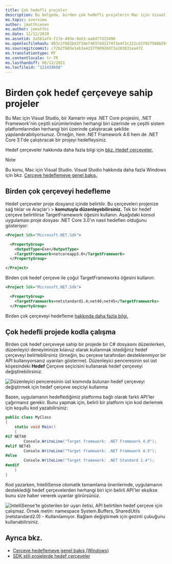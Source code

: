 ```yaml
---
title: Çok hedefli projeler
description: Bu belgede, birden çok hedefli projelerin Mac için Visual Studio.
ms.topic: overview
author: jmatthiesen
ms.author: jomatthi
ms.date: 12/12/2019
ms.assetid: 2a561af4-f1fe-493e-9a53-aa6d77d15498
ms.openlocfilehash: 003c2f683b52f3def4037dd2274f3e4f3c322cd37927508b59ffb85e721065e6
ms.sourcegitcommit: c72b2f603e1eb3a4157f00926df2e263831ea472
ms.translationtype: MT
ms.contentlocale: tr-TR
ms.lasthandoff: 08/12/2021
ms.locfileid: "121438608"
---
```

# <a name="projects-with-multiple-target-frameworks"></a>Birden çok hedef çerçeveye sahip projeler
Bu Mac için Visual Studio, bir Xamarin veya .NET Core projesini, .NET Framework'nin çeşitli sürümlerinden herhangi biri üzerinde ve çeşitli sistem platformlarından herhangi biri üzerinde çalıştıracak şekilde yapılandırabiliyorsunuz. Örneğin, hem .NET Framework 4.6 hem de .NET Core 3.1'de çalıştıracak bir projeyi hedefleysiniz. 

Hedef çerçeveler hakkında daha fazla bilgi için [bkz. Hedef çerçeveler.](/dotnet/standard/frameworks)

> [!NOTE] 
> Bu konu, Mac için Visual Studio. Visual Studio hakkında daha fazla Windows için bkz. [Çerçeve hedeflemeye genel bakış.](/visualstudio/ide/visual-studio-multi-targeting-overview)

## <a name="targeting-multiple-frameworks"></a>Birden çok çerçeveyi hedefleme

Hedef çerçeveler proje dosyanız içinde belirtilir. Bu çerçeveleri projenize sağ tıklar ve Araçlar'ı > **komutuyla düzenleyebilirsiniz.** Tek bir hedef çerçeve belirtilirse TargetFramework öğesini kullanın. Aşağıdaki konsol uygulaması proje dosyası .NET Core 3.0'ın nasıl hedeflen olduğunu gösteriyor:

```XML
<Project Sdk="Microsoft.NET.Sdk">

  <PropertyGroup>
    <OutputType>Exe</OutputType>
    <TargetFramework>netcoreapp3.0</TargetFramework>
  </PropertyGroup>

</Project>
```

Birden çok hedef çerçeve ile çoğul TargetFrameworks öğesini kullanın:

```XML
<Project Sdk="Microsoft.NET.Sdk">

  <PropertyGroup>
    <TargetFrameworks>netstandard1.4;net40;net45</TargetFrameworks>
  </PropertyGroup>
```

Birden çok çerçeveyi hedefleme [hakkında daha fazla bilgi.](/dotnet/standard/frameworks#how-to-specify-target-frameworks)

## <a name="working-with-code-in-a-multi-target-project"></a>Çok hedefli projede kodla çalışma
Birden çok hedef çerçeveye sahip bir projede bir C# dosyasını düzenlerken, düzenleyici deneyiminize kılavuz olarak kullanmak istediğiniz hedef çerçeveyi belirtebilirsiniz (örneğin, bu çerçeve tarafından desteklenmiyor bir API kullanıyorsanız uyarıları gösterme). Düzenleyici penceresinin sol üst köşesindeki **Hedef** Çerçeve seçicisini kullanarak hedef çerçeveyi değiştirebilirsiniz.

![Düzenleyici penceresinin üst kısmında bulunan hedef çerçeveyi değiştirmek için hedef çerçeve seçiciyi kullanma](media/project-multitargeting-framework-selector.png)

Bazen, uygulamanın hedeflediğimiz platforma bağlı olarak farklı API'ler çağırmanız gerekir. Bunu yapmak için, belirli bir platform için kod derlemek için koşullu kod yazabilirsiniz:

```C#
public class MyClass
{
    static void Main()
    {
#if NET40
        Console.WriteLine("Target framework: .NET Framework 4.0");
#elif NET45  
        Console.WriteLine("Target framework: .NET Framework 4.5");
#else
        Console.WriteLine("Target framework: .NET Standard 1.4");
#endif
    }
}
```

Kod yazarken, IntelliSense otomatik tamamlama önerilerinde, uygulamanın desteklediği hedef çerçevelerden herhangi biri için belirli API'ler eksikse bunu size haber vererek uyarılar görürsünüz.

![IntelliSense'te gösterilen bir uyarı iletisi, API belirtilen hedef çerçeve için çalışmaz. Örnek metin: namespace System.Buffers, SharedUtils (netstandard2.0) - Kullanılamıyor. Bağlam değiştirmek için gezinti çubuğunu kullanabilirsiniz.](media/project-multitargeting-intellisense-warnings.png)

## <a name="see-also"></a>Ayrıca bkz.

- [Çerçeve hedeflemeye genel bakış (Windows)](/visualstudio/ide/visual-studio-multi-targeting-overview)
- [SDK stili projelerde hedef çerçeveler](/dotnet/standard/frameworks#how-to-specify-target-frameworks)
